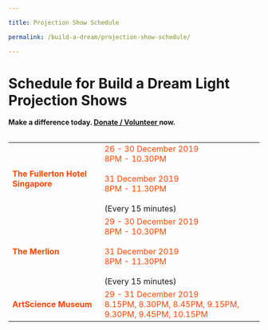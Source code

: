 ```yaml
---

title: Projection Show Schedule

permalink: /build-a-dream/projection-show-schedule/

---
```



# Schedule for Build a Dream Light Projection Shows

**Make a difference today. <a href="https://www.giving.sg/mbsc-build-a-dream">Donate / Volunteer </a> now.**

<table class="table-v">

<table style="width:100%">
    
<tr>
    <td>
     <font color="orangered"><b>The Fullerton Hotel Singapore</b></font>
     <br>
    </td>
    <td>
      <font color="orangered">26 - 30 December 2019</font>
      <font color="orangered"><br>8PM - 10.30PM </font>
      <br> 
      <font color="orangered"><br>31 December 2019</font>
      <font color="orangered"><br>8PM - 11.30PM </font>
      <br>
      <br>
(Every 15 minutes)
      <br>
<tr>
    <td>
     <font color="orangered"><b>The Merlion</b></font>
     <br>
    </td>
    <td>
      <font color="orangered">29 - 30 December 2019</font>
      <font color="orangered"><br>8PM - 10.30PM </font>
      <br> 
      <font color="orangered"><br>31 December 2019</font>
      <font color="orangered"><br>8PM - 11.30PM </font>
      <br>
      <br>
(Every 15 minutes)
      <br>
<tr>
    <td>
     <font color="orangered"><b>ArtScience Museum</b></font>
     <br>      
    </td>
    <td>
      <font color="orangered">29 - 31 December 2019  </font>  
      <font color="orangered"><br>8.15PM, 8.30PM, 8.45PM, 9.15PM, 9.30PM, 9.45PM, 10.15PM</font>
      <br>
     </td>
    </tr>




